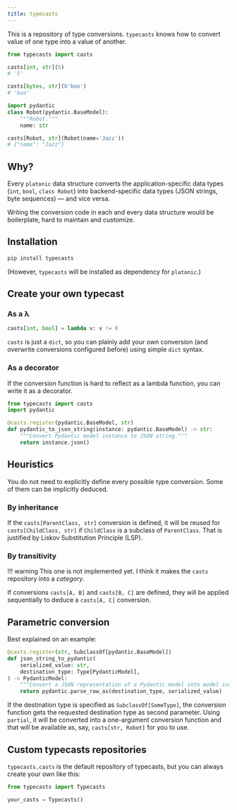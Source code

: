 ```yaml
---
title: typecasts
---
```


This is a repository of type conversions. `typecasts` knows how to convert value of one type into a value of another.

```python
from typecasts import casts

casts[int, str](5)
# '5'

casts[bytes, str](b'boo')
# 'boo'

import pydantic
class Robot(pydantic.BaseModel):
    """Robot."""
    name: str

casts[Robot, str](Robot(name='Jazz'))
# {"name": "Jazz"}
```

## Why?

Every `platonic` data structure converts the application-specific data types (`int`, `bool`, `class Robot`) into backend-specific data types (JSON strings, byte sequences) — and vice versa.

Writing the conversion code in each and every data structure would be boilerplate, hard to maintain and customize.

## Installation

```bash
pip install typecasts
```

(However, `typecasts` will be installed as dependency for `platonic`.)

## Create your own typecast

### As a λ

```python
casts[int, bool] = lambda v: v != 0
```

`casts` is just a `dict`, so you can plainly add your own conversion (and overwrite conversions configured before) using simple `dict` syntax.

### As a decorator

If the conversion function is hard to reflect as a lambda function, you can write it as a decorator.

```python
from typecasts import casts
import pydantic

@casts.register(pydantic.BaseModel, str)
def pydantic_to_json_string(instance: pydantic.BaseModel) -> str:
    """Convert Pydantic model instance to JSON string."""
    return instance.json()
```

## Heuristics

You do not need to explicitly define every possible type conversion. Some of them can be implicitly deduced.

### By inheritance

If the `casts[ParentClass, str]` conversion is defined, it will be reused for `casts[ChildClass, str]` if `ChildClass` is a subclass of `ParentClass`. That is justified by Liskov Substitution Principle (LSP).

### By transitivity

!!! warning
    This one is not implemented yet. I think it makes the `casts` repository into a *category*.

If conversions `casts[A, B]` and `casts[B, C]` are defined, they will be applied sequentially to deduce a `casts[A, C]` conversion.

## Parametric conversion

Best explained on an example:

```python
@casts.register(str, SubclassOf[pydantic.BaseModel])
def json_string_to_pydantic(
    serialized_value: str,
    destination_type: Type[PydanticModel],
) -> PydanticModel:
    """Convert a JSON representation of a Pydantic model into model instance."""
    return pydantic.parse_raw_as(destination_type, serialized_value)
```

If the destination type is specified as `SubclassOf[SomeType]`, the conversion function gets the requested destination type as second parameter. Using `partial`, it will be converted into a one-argument conversion function and that will be available as, say, `casts[str, Robot]` for you to use.

## Custom typecasts repositories

`typecasts.casts` is the default repository of typecasts, but you can always create your own like this:

```python
from typecasts import Typecasts

your_casts = Typecasts()
```
